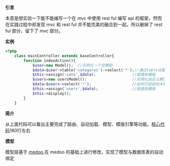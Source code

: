 **引言**

  本意是想实验一下能不能编写一个在 mvc 中使用 rest ful 编写 api 的框架，然而在实践过程中却发现 mvc 和 rest ful 并不能完美的融合到一起。所以删掉了 rest ful 部分，留下了 mvc 部分。

**实例**

```php
<?php
    class mainController extends baseController{
        function indexAction(){
            $user=new Model();  //实例化一个空模型
            $data=$user->table('categorys')->select('*');//通过table设置表来进行查询
            $this->assign('cate',$data);                //赋值到模版
            $users=new usersModel();                    //实例化自定义模型
            $data=$users->select('*');                  //此时已经自动关联users表
            $this->assign('users',$data);               //赋值到模版
            $this->display();
        }
    }
```
**简介** 

  从上面代码可以看出主要完成了路由、自动加载、模型、模版引擎等功能。[核心代码](https://github.com/eyblog/mvc/blob/master/lib/system.php)160行左右

**模型**

  模型层基于 [medoo](http://medoo.in/),在 medoo 的基础上进行修改，实现了模型与数据库表的自动绑定
